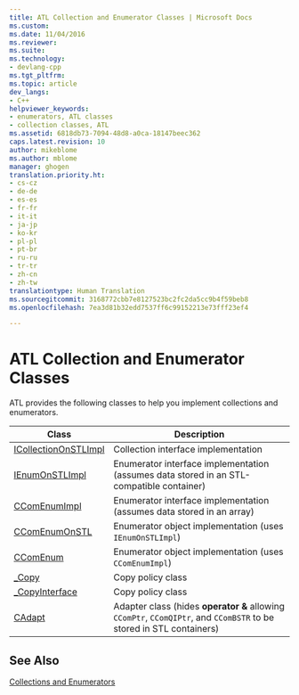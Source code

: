 ```yaml
---
title: ATL Collection and Enumerator Classes | Microsoft Docs
ms.custom: 
ms.date: 11/04/2016
ms.reviewer: 
ms.suite: 
ms.technology:
- devlang-cpp
ms.tgt_pltfrm: 
ms.topic: article
dev_langs:
- C++
helpviewer_keywords:
- enumerators, ATL classes
- collection classes, ATL
ms.assetid: 6818db73-7094-48d8-a0ca-18147beec362
caps.latest.revision: 10
author: mikeblome
ms.author: mblome
manager: ghogen
translation.priority.ht:
- cs-cz
- de-de
- es-es
- fr-fr
- it-it
- ja-jp
- ko-kr
- pl-pl
- pt-br
- ru-ru
- tr-tr
- zh-cn
- zh-tw
translationtype: Human Translation
ms.sourcegitcommit: 3168772cbb7e8127523bc2fc2da5cc9b4f59beb8
ms.openlocfilehash: 7ea3d81b32edd7537ff6c99152213e73fff23ef4

---
```

# ATL Collection and Enumerator Classes
ATL provides the following classes to help you implement collections and enumerators.  
  
|Class|Description|  
|-----------|-----------------|  
|[ICollectionOnSTLImpl](../atl/reference/icollectiononstlimpl-class.md)|Collection interface implementation|  
|[IEnumOnSTLImpl](../atl/reference/ienumonstlimpl-class.md)|Enumerator interface implementation (assumes data stored in an STL-compatible container)|  
|[CComEnumImpl](../atl/reference/ccomenumimpl-class.md)|Enumerator interface implementation (assumes data stored in an array)|  
|[CComEnumOnSTL](../atl/reference/ccomenumonstl-class.md)|Enumerator object implementation (uses `IEnumOnSTLImpl`)|  
|[CComEnum](../atl/reference/ccomenum-class.md)|Enumerator object implementation (uses `CComEnumImpl`)|  
|[_Copy](../atl/atl-copy-policy-classes.md)|Copy policy class|  
|[_CopyInterface](../atl/atl-copy-policy-classes.md)|Copy policy class|  
|[CAdapt](../atl/reference/cadapt-class.md)|Adapter class (hides **operator &** allowing `CComPtr`, `CComQIPtr`, and `CComBSTR` to be stored in STL containers)|  
  
## See Also  
 [Collections and Enumerators](../atl/atl-collections-and-enumerators.md)




<!--HONumber=Jan17_HO2-->


